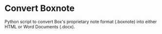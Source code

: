 # Convert Boxnote

Python script to convert Box's proprietary note format (.boxnote) into either HTML or Word Documents (.docx).
